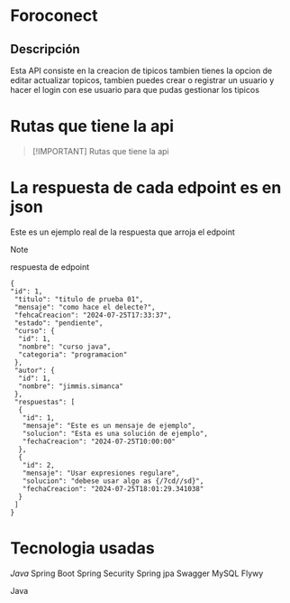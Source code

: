 # Foroconect

## Descripción

Esta API consiste en la creacion de tipicos tambien tienes la opcion de editar actualizar topicos, tambien puedes crear o registrar un usuario y hacer el login con ese usuario para que pudas gestionar los tipicos

# Rutas que tiene la api
 >
 > [!IMPORTANT]
> Rutas que tiene la api
>

# La respuesta de cada edpoint es en json

Este es un ejemplo real de la respuesta que arroja el edpoint
>[!note]
> respuesta de edpoint

```
{
"id": 1,
 "titulo": "titulo de prueba 01",
 "mensaje": "como hace el delecte?",
 "fehcaCreacion": "2024-07-25T17:33:37",
 "estado": "pendiente",
 "curso": {
  "id": 1,
  "nombre": "curso java",
  "categoria": "programacion"
 },
 "autor": {
  "id": 1,
  "nombre": "jimmis.simanca"
 },
 "respuestas": [
  {
   "id": 1,
   "mensaje": "Este es un mensaje de ejemplo",
   "solucion": "Esta es una solución de ejemplo",
   "fechaCreacion": "2024-07-25T10:00:00"
  },
  {
   "id": 2,
   "mensaje": "Usar expresiones regulare",
   "solucion": "debese usar algo as {/7cd//sd}",
   "fechaCreacion": "2024-07-25T18:01:29.341038"
  }
 ]
}
```

# Tecnologia usadas

<i class="material-icons">Java</i>
Spring Boot
Spring Security
Spring jpa
Swagger
MySQL
Flywy



<i class="fab fa-java" style="font-size:24px;"></i> Java

